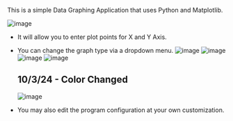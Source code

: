 This is a simple Data Graphing Application that uses Python and Matplotlib.

![image](https://github.com/user-attachments/assets/faa79a06-d392-4b9b-9c46-f2bdc3cc975d)

- It will allow you to enter plot points for X and Y Axis.
- You can change the graph type via a dropdown menu.
  ![image](https://github.com/user-attachments/assets/82daf0c6-3a8a-4099-8331-02331137ace7)
  ![image](https://github.com/user-attachments/assets/a2c08d7e-848c-436c-84d7-09f5bc39ae6f)
  ![image](https://github.com/user-attachments/assets/2ce0fd04-5744-439a-a612-2f7e55d08b9d)
  ![image](https://github.com/user-attachments/assets/05207be0-05dd-42a1-8e46-405b2890e3f6)

  10/3/24 - Color Changed
  -------
  ![image](https://github.com/user-attachments/assets/f14d6969-bbc8-4310-876c-6503c7f9dcb5)



- You may also edit the program configuration at your own customization.
